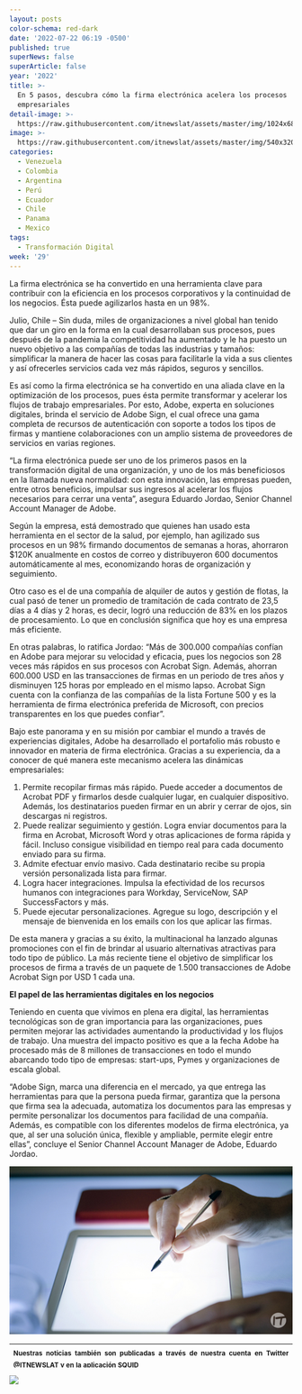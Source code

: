 ```yaml
---
layout: posts
color-schema: red-dark
date: '2022-07-22 06:19 -0500'
published: true
superNews: false
superArticle: false
year: '2022'
title: >-
  En 5 pasos, descubra cómo la firma electrónica acelera los procesos
  empresariales
detail-image: >-
  https://raw.githubusercontent.com/itnewslat/assets/master/img/1024x680/Firma-Electronica-g.jpg
image: >-
  https://raw.githubusercontent.com/itnewslat/assets/master/img/540x320/Firma-Electronica-p.jpg
categories:
  - Venezuela
  - Colombia
  - Argentina
  - Perú
  - Ecuador
  - Chile
  - Panama
  - Mexico
tags:
  - Transformación Digital
week: '29'
---
```

La firma electrónica se ha convertido en una herramienta clave para contribuir con la eficiencia en los procesos corporativos y la continuidad de los negocios. Ésta puede agilizarlos hasta en un 98%. 

Julio, Chile – Sin duda, miles de organizaciones a nivel global han tenido que dar un giro en la forma en la cual desarrollaban sus procesos, pues después de la pandemia la competitividad ha aumentado y le ha puesto un nuevo objetivo a las compañías de todas las industrias y tamaños: simplificar la manera de hacer las cosas para facilitarle la vida a sus clientes y así ofrecerles servicios cada vez más rápidos, seguros y sencillos.

Es así como la firma electrónica se ha convertido en una aliada clave en la optimización de los procesos, pues ésta permite transformar y acelerar los flujos de trabajo empresariales. Por esto, Adobe, experta en soluciones digitales, brinda el servicio de Adobe Sign, el cual ofrece una gama completa de recursos de autenticación con soporte a todos los tipos de firmas y mantiene colaboraciones con un amplio sistema de proveedores de servicios en varias regiones. 

“La firma electrónica puede ser uno de los primeros pasos en la transformación digital de una organización, y uno de los más beneficiosos en la llamada nueva normalidad: con esta innovación, las empresas pueden, entre otros beneficios, impulsar sus ingresos al acelerar los flujos necesarios para cerrar una venta”, asegura Eduardo Jordao, Senior Channel Account Manager de Adobe. 

Según la empresa, está demostrado que quienes han usado esta herramienta en el sector de la salud, por ejemplo, han agilizado sus procesos en un 98% firmando documentos de semanas a horas, ahorraron $120K anualmente en costos de correo y distribuyeron 600 documentos automáticamente al mes, economizando horas de organización y seguimiento.

Otro caso es el de una compañía de alquiler de autos y gestión de flotas, la cual pasó de tener un promedio de tramitación de cada contrato de 23,5 días a 4 días y 2 horas, es decir, logró una reducción de 83% en los plazos de procesamiento. Lo que en conclusión significa que hoy es una empresa más eficiente.

En otras palabras, lo ratifica Jordao: “Más de 300.000 compañías confían en Adobe para mejorar su velocidad y eficacia, pues los negocios son 28 veces más rápidos en sus procesos con Acrobat Sign. Además, ahorran 600.000 USD en las transacciones de firmas en un periodo de tres años y disminuyen 125 horas por empleado en el mismo lapso. Acrobat Sign cuenta con la confianza de las compañías de la lista Fortune 500 y es la herramienta de firma electrónica preferida de Microsoft, con precios transparentes en los que puedes confiar”.

Bajo este panorama y en su misión por cambiar el mundo a través de experiencias digitales, Adobe ha desarrollado el portafolio más robusto e innovador en materia de firma electrónica. Gracias a su experiencia, da a conocer de qué manera este mecanismo acelera las dinámicas empresariales:  

1.	Permite recopilar firmas más rápido. Puede acceder a documentos de Acrobat PDF y firmarlos desde cualquier lugar, en cualquier dispositivo. Además, los destinatarios pueden firmar en un abrir y cerrar de ojos, sin descargas ni registros.
2.	Puede realizar seguimiento y gestión. Logra enviar documentos para la firma en Acrobat, Microsoft Word y otras aplicaciones de forma rápida y fácil. Incluso consigue visibilidad en tiempo real para cada documento enviado para su firma.
3.	Admite efectuar envío masivo. Cada destinatario recibe su propia versión personalizada lista para firmar.
4.	Logra hacer integraciones. Impulsa la efectividad de los recursos humanos con integraciones para Workday, ServiceNow, SAP SuccessFactors y más. 
5.	Puede ejecutar personalizaciones. Agregue su logo, descripción y el mensaje de bienvenida en los emails con los que aplicar las firmas. 

De esta manera y gracias a su éxito, la multinacional ha lanzado algunas promociones con el fin de brindar al usuario alternativas atractivas para todo tipo de público. La más reciente tiene el objetivo de simplificar los procesos de firma a través de un paquete de 1.500 transacciones de Adobe Acrobat Sign por USD 1 cada una. 

**El papel de las herramientas digitales en los negocios**

Teniendo en cuenta que vivimos en plena era digital, las herramientas tecnológicas son de gran importancia para las organizaciones, pues permiten mejorar las actividades aumentando la productividad y los flujos de trabajo. Una muestra del impacto positivo es que a la fecha Adobe ha procesado más de 8 millones de transacciones en todo el mundo abarcando todo tipo de empresas: start-ups, Pymes y organizaciones de escala global.

“Adobe Sign, marca una diferencia en el mercado, ya que entrega las herramientas para que la persona pueda firmar, garantiza que la persona que firma sea la adecuada, automatiza los documentos para las empresas y permite personalizar los documentos para facilidad de una compañía. Además, es compatible con los diferentes modelos de firma electrónica, ya que, al ser una solución única, flexible y ampliable, permite elegir entre ellas”, concluye el Senior Channel Account Manager de Adobe, Eduardo Jordao. 

![](https://raw.githubusercontent.com/itnewslat/assets/master/img/540x320/Firma-Electronica-p.jpg)

<table style="height: 42px;" width="569">
<tbody>
<tr>
<td style="text-align: justify;"><sub><strong>Nuestras noticias también son publicadas a través de nuestra cuenta en Twitter <a href="https://twitter.com/itnewslat?lang=es">@ITNEWSLAT</a> y en la aplicación <a href="https://squidapp.co/en/">SQUID</a></strong></sub></td>
</tr>
</tbody>
</table>

<img src="https://tracker.metricool.com/c3po.jpg?hash=56f88a41e39ab42c063cc51676587a04"/>